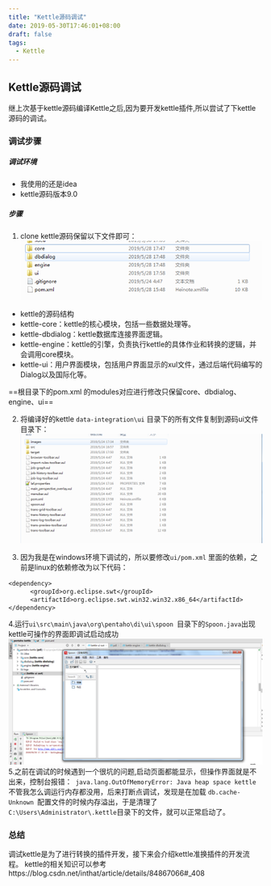 ```yaml
---
title: "Kettle源码调试"
date: 2019-05-30T17:46:01+08:00
draft: false
tags: 
  - Kettle
---
```

## Kettle源码调试
继上次基于kettle源码编译Kettle之后,因为要开发kettle插件,所以尝试了下kettle源码的调试。

### 调试步骤
##### 调试环境
- 我使用的还是idea
- kettle源码版本9.0
##### 步骤
1. clone kettle源码保留以下文件即可：
![1546075627948](https://raw.githubusercontent.com/zy528/blog/hugo/static/images/kettle_debug/1.png)
- kettle的源码结构
- kettle-core：kettle的核心模块，包括一些数据处理等。
- kettle-dbdialog：kettle数据库连接界面逻辑。
- kettle-engine：kettle的引擎，负责执行kettle的具体作业和转换的逻辑，并会调用core模块。
- kettle-ui：用户界面模块，包括用户界面显示的xul文件，通过后端代码编写的Dialog以及国际化等。

==根目录下的pom.xml 的modules对应进行修改只保留core、dbdialog、engine、ui==

2. 将编译好的kettle ```data-integration\ui```
 目录下的所有文件复制到源码ui文件目录下：
![1546075627948](https://raw.githubusercontent.com/zy528/blog/hugo/static/images/kettle_debug/2.png)

3. 因为我是在windows环境下调试的，所以要修改```ui/pom.xml```
里面的依赖，之前是linux的依赖修改为以下代码：

```
<dependency>
      <groupId>org.eclipse.swt</groupId>
      <artifactId>org.eclipse.swt.win32.win32.x86_64</artifactId>
</dependency>
```

4.运行```ui\src\main\java\org\pentaho\di\ui\spoon ```目录下的```Spoon.java```出现kettle可操作的界面即调试启动成功
![1546075627948](https://raw.githubusercontent.com/zy528/blog/hugo/static/images/kettle_debug/3.png)
5.之前在调试的时候遇到一个很坑的问题,启动页面都能显示，但操作界面就是不出来，控制台报错：```
java.lang.OutOfMemoryError: Java heap space kettle```
不管我怎么调运行内存都没用，后来打断点调试，发现是在加载
```db.cache-Unknown ```配置文件的时候内存溢出，于是清理了```C:\Users\Administrator\.kettle```目录下的文件，就可以正常启动了。

### 总结
调试kettle是为了进行转换的插件开发，接下来会介绍kettle准换插件的开发流程。
kettle的相关知识可以参考https://blog.csdn.net/inthat/article/details/84867066#_408



